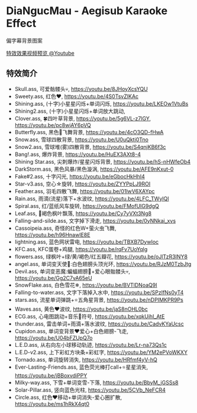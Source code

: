 DiaNgucMau - Aegisub Karaoke Effect
===================================

偏字幕背景图案

[特效效果视频预览 @Youtube](https://youtube.com/playlist?list=PLWiiO7FHwvr_7Mm2-miKu9XHbDSd716Gc)

## 特效简介

+ Skull.ass,    可爱骷髅头💀,   https://youtu.be/8JHoyXcsYQU
+ Sweety.ass,   红色❤,         https://youtu.be/4S0TsvZIKAc
+ Shining.ass,  (十字)小星星闪烁+单词闪烁, https://youtu.be/LKEOw1VtuBs
+ Shining2.ass,  (十字)小星星闪烁+单词放大跳动,
+ Clover.ass,   🍀四叶草背景,   https://youtu.be/5g6VL-z7lGY, https://youtu.be/pc8wjAY6pVQ
+ Butterfly.ass, 黑色🦋飞舞背景, https://youtu.be/4cO3QD-fHwA
+ Snow.ass,      雪球四散背景,   https://youtu.be/U0uQktj0Tno
+ Snow2.ass,     雪球堆(雾)四散背景, https://youtu.be/S4qnjKB6f3c
+ Bang!.ass,     爆炸背景,      https://youtu.be/HuEX3AXt8-4
+ Shining Star.ass, 尖刺爆炸/星星闪烁背景, https://youtu.be/hS-nHWfeOb4
+ DarkStorm.ass, 黑色风暴/黑色漩涡, https://youtu.be/AFE9nKxut-0
+ Fake#2.ass,    十字闪光,      https://youtu.be/eGbocHkHhI4
+ Star-v3.ass,   空心☆旋转,   https://youtu.be/ZYYPpLJ9ROI
+ Feather.ass,   羽毛四散飞舞,  https://youtu.be/01lwV6XAYpc
+ Rain.ass,      雨滴(流星)落下+水波纹, https://youtu.be/4LFC_TWylQI
+ Spiral.ass,    红/蓝纸风车旋转,  https://youtu.be/FMofUIG9dgQ
+ Leaf.ass,      🍁褐色枫叶飘落,  https://youtu.be/Cy7yVXt3Ng8
+ Falling-and-silde.ass, 文字掉下滑走, https://youtu.be/0yNNkai_xvs
+ Cassoipeia.ass,  奇怪的红色W+萤火虫飞舞, https://youtu.be/h96HnawIE8E
+ lightning.ass,    蓝色网状雷电,   https://youtu.be/TBXB7DywIoc
+ KFC.ass,        KFC蛋卷+鸡腿,     https://youtu.be/rqFv7UoYqlg
+ flowers.ass,   绿枫叶+绿/黄/褐色/红五瓣花, https://youtu.be/oJlTzR3INY8
+ angel.ass,     单词变天使👼:白色翅膀头顶光环, https://youtu.be/RJzM0TzbJtg
+ Devil.ass,     单词变恶魔:蝙蝠翅膀🦇+爱心眼骷髅头💀, https://youtu.be/Gg2C7vA65eU
+ SnowFlake.ass, 白色雪花❄, https://youtu.be/BVTlDNoaQ9I
+ Falling-to-water.ass, 文字下落掉入水中, https://youtu.be/SPzIfNs0yT4
+ stars.ass,     流星单词弹跳+⭐五角星背景, https://youtu.be/nDPIMKPR9Ps
+ Waves.ass,     黄色❤波纹,    https://youtu.be/jaS8nOHL0bc
+ ECG.ass,      心电图跳动+音乐🎵符号, https://youtu.be/xqkUihI_AtE
+ thunder.ass,  雷击单词+雨滴+落水波纹, https://youtu.be/CadvKYaUcsc
+ Cupidon.ass,  单词变背景❤爱心+白色翅膀-飞走, https://youtu.be/U04bFZUpQ7o
+ L.E.D.ass, 从右向左小球移动轨迹, https://youtu.be/Lr-na73Qs1c
+ L.E.D-v2.ass, 上下彩虹方块条+彩虹字, https://youtu.be/YM2ePVoWKXY
+ Tornado.ass, 单词旋转消失, https://youtu.be/HRfmf4yV-hQ
+ Ever-Lasting-Friends.ass, 蓝色荧光棒打call+⭐星星消失, https://youtu.be/jBBoxvdiPPY
+ Milky-way.ass,    下雪+单词变雪-下落, https://youtu.be/BbyM_jGSSs8
+ Solar-Pillar.ass, 竖向蓝色光柱, https://youtu.be/5CVb_NeFCR4
+ Circle.ass,    红色❤移动+单词消失-爱心圈扩散, https://youtu.be/ms1hRkX4qt0

